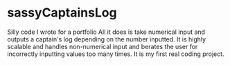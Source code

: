 # sassyCaptainsLog
Silly code I wrote for a portfolio
All it does is take numerical input and outputs a captain's log depending on the number inputted. It is highly scalable and handles non-numerical input and berates the user for incorrectly inputting values too many times. It is my first real coding project.
